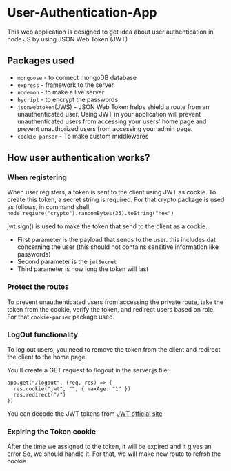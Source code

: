 # User-Authentication-App
This web application is designed to get idea about user authentication in node JS by using JSON Web Token (JWT)

## Packages used
- `mongoose`          - to connect mongoDB database
- `express`           - framework to the server
- `nodemon`           - to make a live server
- `bycript`           - to  encrypt the passwords
- `jsonwebtoken`(JWS) - JSON Web Token helps shield a route from an unauthenticated user. Using JWT in your application will prevent unauthenticated users from accessing your users' home page and prevent unauthorized users from accessing your admin page.
- `cookie-parser`     - To make custom middlewares

## How user authentication works?
### When registering
When user registers, a token is sent to the client using JWT as cookie.
To create this token, a secret string is required. For that crypto package is used as follows, in command shell,  
```node reqiure("crypto").randomBytes(35).toString("hex")```

jwt.sign() is used to make the token that send to the client as a cookie.
- First parameter is the payload that sends to the user. this includes dat concerning the user (this should not contains sensitive information like passwords)
- Second parameter is the ``jwtSecret``
- Third parameter is how long the token will last

### Protect the routes
To prevent unauthenticated users from accessing the private route, take the token from the cookie, verify the token, and redirect users based on role.
For that ``cookie-parser`` package used.

### LogOut  functionality
To log out users, you need to remove the token from the client and redirect the client to the home page.

You'll create a GET request to /logout in the server.js file:
```
app.get("/logout", (req, res) => {
  res.cookie("jwt", "", { maxAge: "1" })
  res.redirect("/")
})
```

You can decode the JWT tokens from [JWT official site](jwt.io)

### Expiring the Token cookie
After the time we assigned to the token, it will be expired and it gives an error
So, we should handle it. For that, we will make new route to refrsh the cookie.